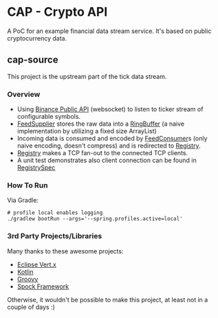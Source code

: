 # CAP - Crypto API
A PoC for an example financial data stream service. It's based on public cryptocurrency data.  

## cap-source
This project is the upstream part of the tick data stream.

### Overview
* Using [Binance Public API]() (websocket) to listen to ticker stream of configurable symbols.
* [FeedSupplier]() stores the raw data into a [RingBuffer]() (a naive implementation by utilizing a fixed size ArrayList)
* Incoming data is consumed and encoded by [FeedConsumer]()s (only naive encoding, doesn't compress) and is redirected to [Registry]().
* [Registry]() makes a TCP fan-out to the connected TCP clients.
* A unit test demonstrates also client connection can be found in [RegistrySpec]() 

### How To Run
Via Gradle:
```shell
# profile local enables logging
./gradlew bootRun --args='--spring.profiles.active=local'
```

### 3rd Party Projects/Libraries
Many thanks to these awesome projects:

* [Eclipse Vert.x](https://vertx.io)
* [Kotlin](https://kotlinlang.org)
* [Groovy](https://groovy-lang.org)
* [Spock Framework](https://spockframework.org)

Otherwise, it wouldn't be possible to make this project, at least not in a couple of days :)
